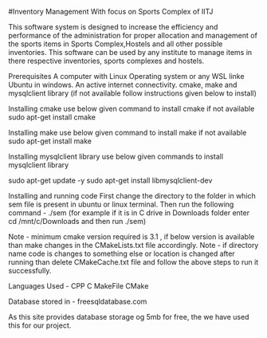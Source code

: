 #Inventory Management With focus on Sports Complex of IITJ

This software system is designed to increase the efficiency and performance of the administration for proper allocation and management of the sports items in Sports Complex,Hostels and all other possible inventories. This software can be used by any institute to manage items in there respective inventories, sports complexes and hostels.

Prerequisites
A computer with Linux Operating system or any WSL linke Ubuntu in windows.
An active internet connectivity.
cmake, make and mysqlclient library (if not available follow instructions given below to install)

Installing cmake
use below given command to install cmake if not available
sudo apt-get install cmake

Installing make
use below given command to install make if not available
sudo apt-get install make

Installing mysqlclient library
use below given commands to install mysqlclient library

sudo apt-get update -y
sudo apt-get install libmysqlclient-dev

Installing and running code
First change the directory to the folder in which sem file is present in ubuntu or linux terminal.
Then run the following command -
./sem
(for example if it is in C drive in Downloads folder enter cd /mnt/c/Downloads and then run ./sem) 

Note - minimum cmake version required is 3.1 , if below version is available than make changes in the CMakeLists.txt file accordingly. Note - if directory name code is changes to something else or location is changed after running than delete CMakeCache.txt file and follow the above steps to run it successfully.

Languages Used -
CPP
C
MakeFile
CMake

Database stored in -
freesqldatabase.com

As this site provides database storage og 5mb for free, the we have used this for our project.
